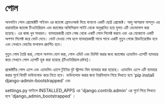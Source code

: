 পোল
====
অনলাইন পোল প্রোজেক্টটি  পাইথন এর জ্যাঙ্গো ফ্রেমওআর্ক দিয়ে বানানো একটি ছোট্ট প্রোজেক্ট। আবু আশরাফ মাসনুন এর ধারাবাহিক জ্যাঙ্গো টিওটোরিয়াল 
এবং জ্যাঙ্গোর অফিসিয়াল সাইট থেকে অনুপ্রানিত হয়ে মুলত এটি ডেভোলাপ করা হয়েছে। এর কাজ খুব সাধারন। 
ব্যাবহারকারী হোম পেজ থেকে একটি পোল সিলেক্ট করবে এবং এর যেকোনো একটি অপশন সিলেক্ট করে ভোট দেবে। ভোট দেওয়া শেষ হলে ব্যাবহারকারী সাথে সাথে একটি নুতুন পেজে 
রিডাইরেক্টেড হবে এবং সেখানে ভোটের ফলাফল প্রদর্শিত হবে। 

নুতুন পোল তৈরি করা, পোলে অপশন যোগ করা, পোল এডিট এবং ডিলিট করার জন্য জ্যাঙ্গোর এ্যাডমিন এ্যাপটি ব্যাবহার করে সেখানে পোল এ্যাপটি হুক করা হয়েছে (টিওটোরিয়াল দ্রষ্টব্য)।

প্রজেক্টটির পোল এ্যাপ এবং এ্যাডমিন এ্যাপে টুইটার বুট স্ট্রাপড থিম ব্যাবহার করা হয়েছে। এ্যাডমিন এ্যপে এটি ব্যাবহার করার পুর্বে থিমটি ডাউনলোড করে নিতে হবে। 
ডাউনলোড করার জন্য টারমিনালে গিয়ে লিখতে হবে 'pip install django-admin-bootstrapped' এবং

settings.py ফাইলে INSTALLED_APPS এর 'django.contrib.admin' এর পুর্বে গিয়ে লিখতে হবে 'django_admin_bootstrapped' ।


  
